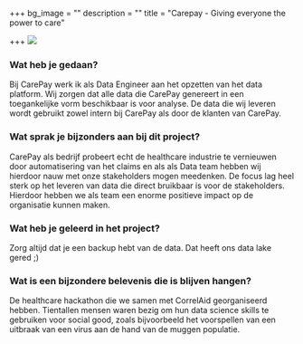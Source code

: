 +++
bg_image = ""
description = ""
title = "Carepay - Giving everyone the power to care"

+++
![](/images/34166dd3-5097-4e82-9f9c-75f2f939077b.png)

### Wat heb je gedaan?

Bij CarePay werk ik als Data Engineer aan het opzetten van het data platform. Wij zorgen dat alle data die CarePay genereert in een toegankelijke vorm beschikbaar is voor analyse. De data die wij leveren wordt gebruikt zowel intern bij CarePay als door de klanten van CarePay.

### Wat sprak je bijzonders aan bij dit project?

CarePay als bedrijf probeert echt de healthcare industrie te vernieuwen door automatisering van het claims en als als Data team hebben wij hierdoor nauw met onze stakeholders mogen meedenken. De focus lag heel sterk op het leveren van data die direct bruikbaar is voor de stakeholders. Hierdoor hebben we als team een enorme positieve impact op de organisatie kunnen maken.

### Wat heb je geleerd in het project?

Zorg altijd dat je een backup hebt van de data. Dat heeft ons data lake gered ;)

### Wat is een bijzondere belevenis die is blijven hangen?

De healthcare hackathon die we samen met CorrelAid georganiseerd hebben. Tientallen mensen waren bezig om hun data science skills te gebruiken voor social good, zoals bijvoorbeeld het voorspellen van een uitbraak van een virus aan de hand van de muggen populatie.
